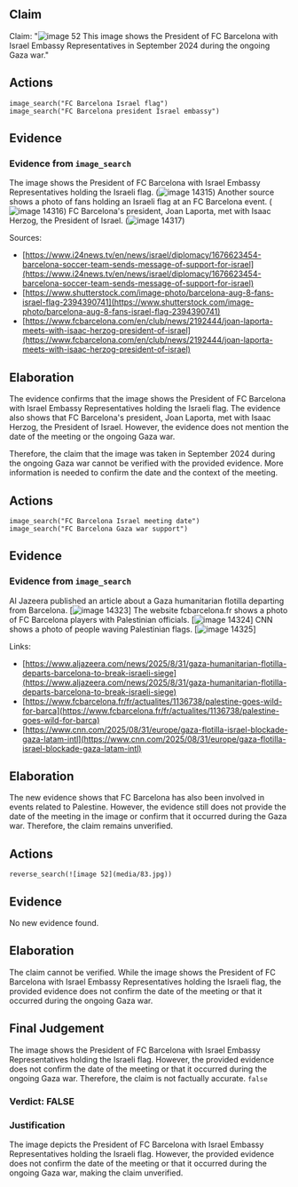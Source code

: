## Claim
Claim: "![image 52](media/83.jpg) This image shows the President of FC Barcelona with Israel Embassy Representatives in September 2024 during the ongoing Gaza war."

## Actions
```
image_search("FC Barcelona Israel flag")
image_search("FC Barcelona president Israel embassy")
```

## Evidence
### Evidence from `image_search`
The image shows the President of FC Barcelona with Israel Embassy Representatives holding the Israeli flag. (![image 14315](media/2025-09-01_09-25-1756718731-756482.jpg)) Another source shows a photo of fans holding an Israeli flag at an FC Barcelona event. (![image 14316](media/2025-09-01_09-25-1756718732-054617.jpg)) FC Barcelona's president, Joan Laporta, met with Isaac Herzog, the President of Israel. (![image 14317](media/2025-09-01_09-25-1756718732-441683.jpg))

Sources:
*   [https://www.i24news.tv/en/news/israel/diplomacy/1676623454-barcelona-soccer-team-sends-message-of-support-for-israel](https://www.i24news.tv/en/news/israel/diplomacy/1676623454-barcelona-soccer-team-sends-message-of-support-for-israel)
*   [https://www.shutterstock.com/image-photo/barcelona-aug-8-fans-israel-flag-2394390741](https://www.shutterstock.com/image-photo/barcelona-aug-8-fans-israel-flag-2394390741)
*   [https://www.fcbarcelona.com/en/club/news/2192444/joan-laporta-meets-with-isaac-herzog-president-of-israel](https://www.fcbarcelona.com/en/club/news/2192444/joan-laporta-meets-with-isaac-herzog-president-of-israel)


## Elaboration
The evidence confirms that the image shows the President of FC Barcelona with Israel Embassy Representatives holding the Israeli flag. The evidence also shows that FC Barcelona's president, Joan Laporta, met with Isaac Herzog, the President of Israel. However, the evidence does not mention the date of the meeting or the ongoing Gaza war.

Therefore, the claim that the image was taken in September 2024 during the ongoing Gaza war cannot be verified with the provided evidence. More information is needed to confirm the date and the context of the meeting.


## Actions
```
image_search("FC Barcelona Israel meeting date")
image_search("FC Barcelona Gaza war support")
```

## Evidence
### Evidence from `image_search`
Al Jazeera published an article about a Gaza humanitarian flotilla departing from Barcelona. [![image 14323](media/2025-09-01_09-25-1756718751-809953.jpg)] The website fcbarcelona.fr shows a photo of FC Barcelona players with Palestinian officials. [![image 14324](media/2025-09-01_09-25-1756718752-258044.jpg)] CNN shows a photo of people waving Palestinian flags. [![image 14325](media/2025-09-01_09-25-1756718752-503174.jpg)]

Links:
*   [https://www.aljazeera.com/news/2025/8/31/gaza-humanitarian-flotilla-departs-barcelona-to-break-israeli-siege](https://www.aljazeera.com/news/2025/8/31/gaza-humanitarian-flotilla-departs-barcelona-to-break-israeli-siege)
*   [https://www.fcbarcelona.fr/fr/actualites/1136738/palestine-goes-wild-for-barca](https://www.fcbarcelona.fr/fr/actualites/1136738/palestine-goes-wild-for-barca)
*   [https://www.cnn.com/2025/08/31/europe/gaza-flotilla-israel-blockade-gaza-latam-intl](https://www.cnn.com/2025/08/31/europe/gaza-flotilla-israel-blockade-gaza-latam-intl)


## Elaboration
The new evidence shows that FC Barcelona has also been involved in events related to Palestine. However, the evidence still does not provide the date of the meeting in the image or confirm that it occurred during the Gaza war. Therefore, the claim remains unverified.


## Actions
```
reverse_search(![image 52](media/83.jpg))
```

## Evidence
No new evidence found.

## Elaboration
The claim cannot be verified. While the image shows the President of FC Barcelona with Israel Embassy Representatives holding the Israeli flag, the provided evidence does not confirm the date of the meeting or that it occurred during the ongoing Gaza war.


## Final Judgement
The image shows the President of FC Barcelona with Israel Embassy Representatives holding the Israeli flag. However, the provided evidence does not confirm the date of the meeting or that it occurred during the ongoing Gaza war. Therefore, the claim is not factually accurate. `false`

### Verdict: FALSE

### Justification
The image depicts the President of FC Barcelona with Israel Embassy Representatives holding the Israeli flag. However, the provided evidence does not confirm the date of the meeting or that it occurred during the ongoing Gaza war, making the claim unverified.
